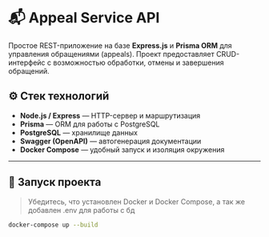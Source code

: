 # 📬 Appeal Service API

Простое REST-приложение на базе **Express.js** и **Prisma ORM** для управления обращениями (appeals). Проект предоставляет CRUD-интерфейс с возможностью обработки, отмены и завершения обращений.

## ⚙️ Стек технологий

- **Node.js / Express** — HTTP-сервер и маршрутизация
- **Prisma** — ORM для работы с PostgreSQL
- **PostgreSQL** — хранилище данных
- **Swagger (OpenAPI)** — автогенерация документации
- **Docker Compose** — удобный запуск и изоляция окружения

---

## 🚀 Запуск проекта

> Убедитесь, что установлен Docker и Docker Compose, а так же добавлен .env для работы с бд

```bash
docker-compose up --build
